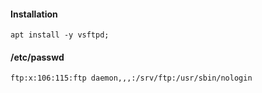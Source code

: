 #### Installation
```
apt install -y vsftpd;
```

#### /etc/passwd
```
ftp:x:106:115:ftp daemon,,,:/srv/ftp:/usr/sbin/nologin
```
